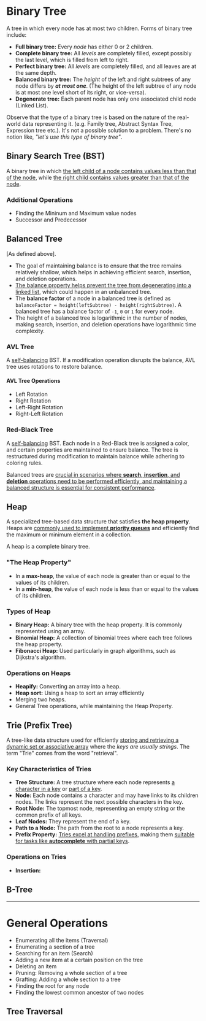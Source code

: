 # Binary Tree

A tree in which every node has at most two children. Forms of binary tree include:

- **Full binary tree:** Every *node* has either 0 or 2 children.
- **Complete binary tree:** All *levels* are completely filled, except possibly the last level, which is filled from left to right.
- **Perfect binary tree:** All *levels* are completely filled, and all leaves are at the same depth.
- **Balanced binary tree:** The *height* of the left and right subtrees of any node differs by ***at most one***. (The height of the left subtree of any node is at most one level short of its right, or vice-versa).
- **Degenerate tree:** Each parent node has only one associated child node (Linked List).

Observe that the type of a binary tree is based on the nature of the real-world data representing it. (e.g. Family tree, Abstract Syntax Tree, Expression tree etc.). It's not a possible solution to a problem. There's no notion like, *"let's use this type of binary tree"*.

## Binary Search Tree (BST)

A binary tree in which <u>the left child of a node contains values less than that of the node</u>, while <u>the right child contains values greater than that of the node</u>.

### Additional Operations

- Finding the Mininum and Maximum value nodes
- Successor and Predecessor

## Balanced Tree

[As defined above].

- The goal of maintaining balance is to ensure that the tree remains relatively shallow, which helps in achieving efficient search, insertion, and deletion operations.
- <u>The balance property helps prevent the tree from degenerating into a linked list</u>, which could happen in an unbalanced tree.
- The **balance factor** of a node in a balanced tree is defined as `balanceFactor = height(leftSubtree) - height(rightSubtree)`. A balanced tree has a balance factor of `-1`, `0` or `1` for every node.
- The height of a balanced tree is logarithmic in the number of nodes, making search, insertion, and deletion operations have logarithmic time complexity.

### AVL Tree

A <u>self-balancing</u> BST. If a modification operation disrupts the balance, AVL tree uses rotations to restore balance.

#### AVL Tree Operations

- Left Rotation
- Right Rotation
- Left-Right Rotation
- Right-Left Rotation

### Red-Black Tree

A <u>self-balancing</u> BST. Each node in a Red-Black tree is assigned a color, and certain properties are maintained to ensure balance. The tree is restructured during modification to maintain balance while adhering to coloring rules.

Balanced trees are <u>crucial in scenarios where **search**, **insertion**, and **deletion** operations need to be performed efficiently, and maintaining a balanced structure is essential for consistent performance</u>.

## Heap

A specialized tree-based data structure that satisfies **the heap property**. Heaps are <u>commonly used to implement **priority queues**</u> and efficiently find the maximum or minimum element in a collection.

A heap is a complete binary tree.

### "The Heap Property"

- In a **max-heap**, the value of each node is greater than or equal to the values of its children.
- In a **min-heap**, the value of each node is less than or equal to the values of its children.

### Types of Heap

- **Binary Heap:** A binary tree with the heap property. It is commonly represented using an array.
- **Binomial Heap:** A collection of binomial trees where each tree follows the heap property.
- **Fibonacci Heap:** Used particularly in graph algorithms, such as Dijkstra's algorithm.

### Operations on Heaps

- **Heapify:** Converting an array into a heap.
- **Heap sort:** Using a heap to sort an array efficiently
- Merging two heaps.
- General Tree operations, while maintaining the Heap Property.

## Trie (Prefix Tree)

A tree-like data structure used for efficiently <u>storing and retrieving a dynamic set or associative array</u> where the *keys are usually strings*. The term "Trie" comes from the word "retrieval".

### Key Characteristics of Tries

- **Tree Structure:** A tree structure where each node represents <u>a character in a key</u> or <u>part of a key</u>.
- **Node:** Each node contains a character and may have links to its children nodes. The links represent the next possible characters in the key.
- **Root Node:** The topmost node, representing an empty string or the common prefix of all keys.
- **Leaf Nodes:** They represent the end of a key.
- **Path to a Node:** The path from the root to a node represents a key.
- **Prefix Property:** <u>Tries excel at handling prefixes,</u> making them <u>suitable for tasks like **autocomplete** with partial keys</u>.

### Operations on Tries

- **Insertion:**

## B-Tree

---

# General Operations

- Enumerating all the items (Traversal)
- Enumerating a section of a tree
- Searching for an item (Search)
- Adding a new item at a certain position on the tree
- Deleting an item
- Pruning: Removing a whole section of a tree
- Grafting: Adding a whole section to a tree
- Finding the root for any node
- Finding the lowest common ancestor of two nodes

## Tree Traversal
